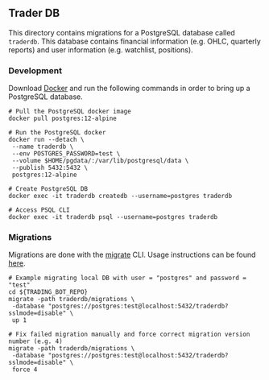 ## Trader DB

This directory contains migrations for a PostgreSQL database called `traderdb`.
This database contains financial information (e.g. OHLC, quarterly reports) and
user information (e.g. watchlist, positions).

### Development

Download [Docker](https://www.docker.com/) and run the following commands in order
to bring up a PostgreSQL database.

```shell
# Pull the PostgreSQL docker image
docker pull postgres:12-alpine

# Run the PostgreSQL docker
docker run --detach \
 --name traderdb \
 --env POSTGRES_PASSWORD=test \
 --volume $HOME/pgdata/:/var/lib/postgresql/data \
 --publish 5432:5432 \
 postgres:12-alpine
 
# Create PostgreSQL DB
docker exec -it traderdb createdb --username=postgres traderdb

# Access PSQL CLI
docker exec -it traderdb psql --username=postgres traderdb
```

### Migrations

Migrations are done with the [migrate](https://github.com/golang-migrate/migrate)
CLI. Usage instructions can be found [here](https://github.com/golang-migrate/migrate/tree/master/cmd/migrate).

```shell
# Example migrating local DB with user = "postgres" and password = "test"
cd ${TRADING_BOT_REPO}
migrate -path traderdb/migrations \
 -database "postgres://postgres:test@localhost:5432/traderdb?sslmode=disable" \
 up 1

# Fix failed migration manually and force correct migration version number (e.g. 4)
migrate -path traderdb/migrations \
 -database "postgres://postgres:test@localhost:5432/traderdb?sslmode=disable" \
 force 4
```
